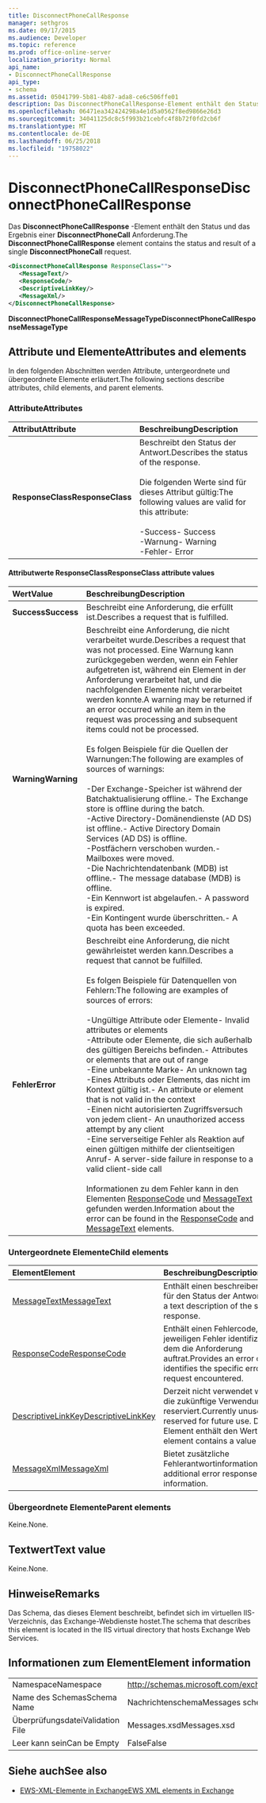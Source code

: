 ```yaml
---
title: DisconnectPhoneCallResponse
manager: sethgros
ms.date: 09/17/2015
ms.audience: Developer
ms.topic: reference
ms.prod: office-online-server
localization_priority: Normal
api_name:
- DisconnectPhoneCallResponse
api_type:
- schema
ms.assetid: 05041799-5b81-4b87-ada8-ce6c506ffe01
description: Das DisconnectPhoneCallResponse-Element enthält den Status und das Ergebnis einer DisconnectPhoneCall Anforderung.
ms.openlocfilehash: 06471ea342424298a4e1d5a0562f8ed9866e26d3
ms.sourcegitcommit: 34041125dc8c5f993b21cebfc4f8b72f0fd2cb6f
ms.translationtype: MT
ms.contentlocale: de-DE
ms.lasthandoff: 06/25/2018
ms.locfileid: "19758022"
---
```

# <a name="disconnectphonecallresponse"></a><span data-ttu-id="f154f-103">DisconnectPhoneCallResponse</span><span class="sxs-lookup"><span data-stu-id="f154f-103">DisconnectPhoneCallResponse</span></span>

<span data-ttu-id="f154f-104">Das **DisconnectPhoneCallResponse** -Element enthält den Status und das Ergebnis einer **DisconnectPhoneCall** Anforderung.</span><span class="sxs-lookup"><span data-stu-id="f154f-104">The **DisconnectPhoneCallResponse** element contains the status and result of a single **DisconnectPhoneCall** request.</span></span> 
  
```xml
<DisconnectPhoneCallResponse ResponseClass="">
   <MessageText/>
   <ResponseCode/>
   <DescriptiveLinkKey/>
   <MessageXml/>
</DisconnectPhoneCallResponse>
```

 <span data-ttu-id="f154f-105">**DisconnectPhoneCallResponseMessageType**</span><span class="sxs-lookup"><span data-stu-id="f154f-105">**DisconnectPhoneCallResponseMessageType**</span></span>
## <a name="attributes-and-elements"></a><span data-ttu-id="f154f-106">Attribute und Elemente</span><span class="sxs-lookup"><span data-stu-id="f154f-106">Attributes and elements</span></span>

<span data-ttu-id="f154f-107">In den folgenden Abschnitten werden Attribute, untergeordnete und übergeordnete Elemente erläutert.</span><span class="sxs-lookup"><span data-stu-id="f154f-107">The following sections describe attributes, child elements, and parent elements.</span></span>
  
### <a name="attributes"></a><span data-ttu-id="f154f-108">Attribute</span><span class="sxs-lookup"><span data-stu-id="f154f-108">Attributes</span></span>

|<span data-ttu-id="f154f-109">**Attribut**</span><span class="sxs-lookup"><span data-stu-id="f154f-109">**Attribute**</span></span>|<span data-ttu-id="f154f-110">**Beschreibung**</span><span class="sxs-lookup"><span data-stu-id="f154f-110">**Description**</span></span>|
|:-----|:-----|
|<span data-ttu-id="f154f-111">**ResponseClass**</span><span class="sxs-lookup"><span data-stu-id="f154f-111">**ResponseClass**</span></span> <br/> | <span data-ttu-id="f154f-112">Beschreibt den Status der Antwort.</span><span class="sxs-lookup"><span data-stu-id="f154f-112">Describes the status of the response.</span></span><br/><br/><span data-ttu-id="f154f-113">Die folgenden Werte sind für dieses Attribut gültig:</span><span class="sxs-lookup"><span data-stu-id="f154f-113">The following values are valid for this attribute:</span></span>  <br/><br/><span data-ttu-id="f154f-114">-Success</span><span class="sxs-lookup"><span data-stu-id="f154f-114">-  Success</span></span>  <br/><span data-ttu-id="f154f-115">-Warnung</span><span class="sxs-lookup"><span data-stu-id="f154f-115">-  Warning</span></span>  <br/><span data-ttu-id="f154f-116">-Fehler</span><span class="sxs-lookup"><span data-stu-id="f154f-116">-  Error</span></span>  <br/> |
   
#### <a name="responseclass-attribute-values"></a><span data-ttu-id="f154f-117">Attributwerte ResponseClass</span><span class="sxs-lookup"><span data-stu-id="f154f-117">ResponseClass attribute values</span></span>

|<span data-ttu-id="f154f-118">**Wert**</span><span class="sxs-lookup"><span data-stu-id="f154f-118">**Value**</span></span>|<span data-ttu-id="f154f-119">**Beschreibung**</span><span class="sxs-lookup"><span data-stu-id="f154f-119">**Description**</span></span>|
|:-----|:-----|
|<span data-ttu-id="f154f-120">**Success**</span><span class="sxs-lookup"><span data-stu-id="f154f-120">**Success**</span></span> <br/> |<span data-ttu-id="f154f-121">Beschreibt eine Anforderung, die erfüllt ist.</span><span class="sxs-lookup"><span data-stu-id="f154f-121">Describes a request that is fulfilled.</span></span>  <br/> |
|<span data-ttu-id="f154f-122">**Warning**</span><span class="sxs-lookup"><span data-stu-id="f154f-122">**Warning**</span></span> <br/> | <span data-ttu-id="f154f-123">Beschreibt eine Anforderung, die nicht verarbeitet wurde.</span><span class="sxs-lookup"><span data-stu-id="f154f-123">Describes a request that was not processed.</span></span> <span data-ttu-id="f154f-124">Eine Warnung kann zurückgegeben werden, wenn ein Fehler aufgetreten ist, während ein Element in der Anforderung verarbeitet hat, und die nachfolgenden Elemente nicht verarbeitet werden konnte.</span><span class="sxs-lookup"><span data-stu-id="f154f-124">A warning may be returned if an error occurred while an item in the request was processing and subsequent items could not be processed.</span></span><br/><br/><span data-ttu-id="f154f-125">Es folgen Beispiele für die Quellen der Warnungen:</span><span class="sxs-lookup"><span data-stu-id="f154f-125">The following are examples of sources of warnings:</span></span><br/><br/><span data-ttu-id="f154f-126">-Der Exchange-Speicher ist während der Batchaktualisierung offline.</span><span class="sxs-lookup"><span data-stu-id="f154f-126">-  The Exchange store is offline during the batch.</span></span>  <br/><span data-ttu-id="f154f-127">-Active Directory-Domänendienste (AD DS) ist offline.</span><span class="sxs-lookup"><span data-stu-id="f154f-127">-  Active Directory Domain Services (AD DS) is offline.</span></span>  <br/><span data-ttu-id="f154f-128">-Postfächern verschoben wurden.</span><span class="sxs-lookup"><span data-stu-id="f154f-128">-  Mailboxes were moved.</span></span>  <br/><span data-ttu-id="f154f-129">-Die Nachrichtendatenbank (MDB) ist offline.</span><span class="sxs-lookup"><span data-stu-id="f154f-129">-  The message database (MDB) is offline.</span></span>  <br/><span data-ttu-id="f154f-130">-Ein Kennwort ist abgelaufen.</span><span class="sxs-lookup"><span data-stu-id="f154f-130">-  A password is expired.</span></span>  <br/><span data-ttu-id="f154f-131">-Ein Kontingent wurde überschritten.</span><span class="sxs-lookup"><span data-stu-id="f154f-131">-  A quota has been exceeded.</span></span>  <br/> |
|<span data-ttu-id="f154f-132">**Fehler**</span><span class="sxs-lookup"><span data-stu-id="f154f-132">**Error**</span></span> <br/> | <span data-ttu-id="f154f-133">Beschreibt eine Anforderung, die nicht gewährleistet werden kann.</span><span class="sxs-lookup"><span data-stu-id="f154f-133">Describes a request that cannot be fulfilled.</span></span><br/><br/><span data-ttu-id="f154f-134">Es folgen Beispiele für Datenquellen von Fehlern:</span><span class="sxs-lookup"><span data-stu-id="f154f-134">The following are examples of sources of errors:</span></span>  <br/><br/><span data-ttu-id="f154f-135">-Ungültige Attribute oder Elemente</span><span class="sxs-lookup"><span data-stu-id="f154f-135">-  Invalid attributes or elements</span></span>  <br/><span data-ttu-id="f154f-136">-Attribute oder Elemente, die sich außerhalb des gültigen Bereichs befinden.</span><span class="sxs-lookup"><span data-stu-id="f154f-136">-  Attributes or elements that are out of range</span></span>  <br/><span data-ttu-id="f154f-137">-Eine unbekannte Marke</span><span class="sxs-lookup"><span data-stu-id="f154f-137">-  An unknown tag</span></span>  <br/><span data-ttu-id="f154f-138">-Eines Attributs oder Elements, das nicht im Kontext gültig ist.</span><span class="sxs-lookup"><span data-stu-id="f154f-138">-  An attribute or element that is not valid in the context</span></span>  <br/><span data-ttu-id="f154f-139">-Einen nicht autorisierten Zugriffsversuch von jedem client</span><span class="sxs-lookup"><span data-stu-id="f154f-139">-  An unauthorized access attempt by any client</span></span>  <br/><span data-ttu-id="f154f-140">-Eine serverseitige Fehler als Reaktion auf einen gültigen mithilfe der clientseitigen Anruf</span><span class="sxs-lookup"><span data-stu-id="f154f-140">-  A server-side failure in response to a valid client-side call</span></span><br/><br/>  <span data-ttu-id="f154f-141">Informationen zu dem Fehler kann in den Elementen [ResponseCode](responsecode.md) und [MessageText](messagetext.md) gefunden werden.</span><span class="sxs-lookup"><span data-stu-id="f154f-141">Information about the error can be found in the [ResponseCode](responsecode.md) and [MessageText](messagetext.md) elements.</span></span>  <br/> |
   
### <a name="child-elements"></a><span data-ttu-id="f154f-142">Untergeordnete Elemente</span><span class="sxs-lookup"><span data-stu-id="f154f-142">Child elements</span></span>

|<span data-ttu-id="f154f-143">**Element**</span><span class="sxs-lookup"><span data-stu-id="f154f-143">**Element**</span></span>|<span data-ttu-id="f154f-144">**Beschreibung**</span><span class="sxs-lookup"><span data-stu-id="f154f-144">**Description**</span></span>|
|:-----|:-----|
|[<span data-ttu-id="f154f-145">MessageText</span><span class="sxs-lookup"><span data-stu-id="f154f-145">MessageText</span></span>](messagetext.md) <br/> |<span data-ttu-id="f154f-146">Enthält einen beschreibenden Text für den Status der Antwort.</span><span class="sxs-lookup"><span data-stu-id="f154f-146">Provides a text description of the status of the response.</span></span>  <br/> |
|[<span data-ttu-id="f154f-147">ResponseCode</span><span class="sxs-lookup"><span data-stu-id="f154f-147">ResponseCode</span></span>](responsecode.md) <br/> |<span data-ttu-id="f154f-148">Enthält einen Fehlercode, der den jeweiligen Fehler identifiziert, bei dem die Anforderung auftrat.</span><span class="sxs-lookup"><span data-stu-id="f154f-148">Provides an error code that identifies the specific error that the request encountered.</span></span>  <br/> |
|[<span data-ttu-id="f154f-149">DescriptiveLinkKey</span><span class="sxs-lookup"><span data-stu-id="f154f-149">DescriptiveLinkKey</span></span>](descriptivelinkkey.md) <br/> |<span data-ttu-id="f154f-150">Derzeit nicht verwendet wird und für die zukünftige Verwendung reserviert.</span><span class="sxs-lookup"><span data-stu-id="f154f-150">Currently unused and reserved for future use.</span></span> <span data-ttu-id="f154f-151">Dieses Element enthält den Wert 0.</span><span class="sxs-lookup"><span data-stu-id="f154f-151">This element contains a value of 0.</span></span>  <br/> |
|[<span data-ttu-id="f154f-152">MessageXml</span><span class="sxs-lookup"><span data-stu-id="f154f-152">MessageXml</span></span>](messagexml.md) <br/> |<span data-ttu-id="f154f-153">Bietet zusätzliche Fehlerantwortinformationen.</span><span class="sxs-lookup"><span data-stu-id="f154f-153">Provides additional error response information.</span></span>  <br/> |
   
### <a name="parent-elements"></a><span data-ttu-id="f154f-154">Übergeordnete Elemente</span><span class="sxs-lookup"><span data-stu-id="f154f-154">Parent elements</span></span>

<span data-ttu-id="f154f-155">Keine.</span><span class="sxs-lookup"><span data-stu-id="f154f-155">None.</span></span>
  
## <a name="text-value"></a><span data-ttu-id="f154f-156">Textwert</span><span class="sxs-lookup"><span data-stu-id="f154f-156">Text value</span></span>

<span data-ttu-id="f154f-157">Keine.</span><span class="sxs-lookup"><span data-stu-id="f154f-157">None.</span></span>
  
## <a name="remarks"></a><span data-ttu-id="f154f-158">Hinweise</span><span class="sxs-lookup"><span data-stu-id="f154f-158">Remarks</span></span>

<span data-ttu-id="f154f-159">Das Schema, das dieses Element beschreibt, befindet sich im virtuellen IIS-Verzeichnis, das Exchange-Webdienste hostet.</span><span class="sxs-lookup"><span data-stu-id="f154f-159">The schema that describes this element is located in the IIS virtual directory that hosts Exchange Web Services.</span></span>
  
## <a name="element-information"></a><span data-ttu-id="f154f-160">Informationen zum Element</span><span class="sxs-lookup"><span data-stu-id="f154f-160">Element information</span></span>

|||
|:-----|:-----|
|<span data-ttu-id="f154f-161">Namespace</span><span class="sxs-lookup"><span data-stu-id="f154f-161">Namespace</span></span>  <br/> |http://schemas.microsoft.com/exchange/services/2006/messages  <br/> |
|<span data-ttu-id="f154f-162">Name des Schemas</span><span class="sxs-lookup"><span data-stu-id="f154f-162">Schema Name</span></span>  <br/> |<span data-ttu-id="f154f-163">Nachrichtenschema</span><span class="sxs-lookup"><span data-stu-id="f154f-163">Messages schema</span></span>  <br/> |
|<span data-ttu-id="f154f-164">Überprüfungsdatei</span><span class="sxs-lookup"><span data-stu-id="f154f-164">Validation File</span></span>  <br/> |<span data-ttu-id="f154f-165">Messages.xsd</span><span class="sxs-lookup"><span data-stu-id="f154f-165">Messages.xsd</span></span>  <br/> |
|<span data-ttu-id="f154f-166">Leer kann sein</span><span class="sxs-lookup"><span data-stu-id="f154f-166">Can be Empty</span></span>  <br/> |<span data-ttu-id="f154f-167">False</span><span class="sxs-lookup"><span data-stu-id="f154f-167">False</span></span>  <br/> |
   
## <a name="see-also"></a><span data-ttu-id="f154f-168">Siehe auch</span><span class="sxs-lookup"><span data-stu-id="f154f-168">See also</span></span>

- [<span data-ttu-id="f154f-169">EWS-XML-Elemente in Exchange</span><span class="sxs-lookup"><span data-stu-id="f154f-169">EWS XML elements in Exchange</span></span>](ews-xml-elements-in-exchange.md)

